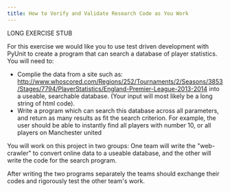 ```yaml
---
title: How to Verify and Validate Research Code as You Work
---
```


LONG EXERCISE STUB

For this exercise we would like you to use test driven development with PyUnit to create a program that can search a database of player statistics. You will need to:

 - Complie the data from a site such as: http://www.whoscored.com/Regions/252/Tournaments/2/Seasons/3853/Stages/7794/PlayerStatistics/England-Premier-League-2013-2014
into a useable, searchable database. (Your input will most likely be a long string of html code).
 - Write a program which can search this database across all parameters, and return as many results as fit the search criterion. For example, the user should be able to instantly find all players with number 10, or all players on Manchester united

You will work on this project in two groups: One team will write the "web-crawler" to convert online data to a useable database, and the other will write the code for the search program.

After writing the two programs separately the teams should exchange their codes and rigorously test the other team's work.
